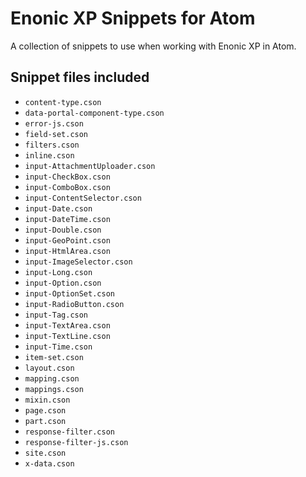 # Enonic XP Snippets for Atom

A collection of snippets to use when working with Enonic XP in Atom.

## Snippet files included

- `content-type.cson`
- `data-portal-component-type.cson`
- `error-js.cson`
- `field-set.cson`
- `filters.cson`
- `inline.cson`
- `input-AttachmentUploader.cson`
- `input-CheckBox.cson`
- `input-ComboBox.cson`
- `input-ContentSelector.cson`
- `input-Date.cson`
- `input-DateTime.cson`
- `input-Double.cson`
- `input-GeoPoint.cson`
- `input-HtmlArea.cson`
- `input-ImageSelector.cson`
- `input-Long.cson`
- `input-Option.cson`
- `input-OptionSet.cson`
- `input-RadioButton.cson`
- `input-Tag.cson`
- `input-TextArea.cson`
- `input-TextLine.cson`
- `input-Time.cson`
- `item-set.cson`
- `layout.cson`
- `mapping.cson`
- `mappings.cson`
- `mixin.cson`
- `page.cson`
- `part.cson`
- `response-filter.cson`
- `response-filter-js.cson`
- `site.cson`
- `x-data.cson`


<!-- ![screenshot](https://f.cloud.github.com/assets/69169/2290250/c35d867a-a017-11e3-86be-cd7c5bf3ff9b.gif) -->
